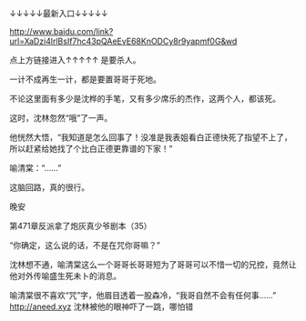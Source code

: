 ↓↓↓↓↓最新入口↓↓↓↓↓


http://www.baidu.com/link?url=XaDzi4lrlBsIf7hc43pQAeEvE68KnODCy8r9yapmf0G&wd


点上方链接进入↑↑↑↑↑
是要杀人。

一计不成再生一计，都是要置哥哥于死地。

不论这里面有多少是沈桦的手笔，又有多少席乐的杰作，这两个人，都该死。

这时，沈林忽然“哦”了一声。

他恍然大悟，“我知道是怎么回事了！没准是我表姐看白正德快死了指望不上了，所以赶紧给她找了个比白正德更靠谱的下家！”

喻清棠：“……”

这脑回路，真的很行。

晚安

第471章反派拿了炮灰真少爷剧本（35）

“你确定，这么说的话，不是在咒你哥嘛？”

沈林想不通，喻清棠这么一个哥哥长哥哥短为了哥哥可以不惜一切的兄控，竟然让他对外传喻盛生死未卜的消息。

喻清棠很不喜欢“咒”字，他眉目透着一股森冷，“我哥自然不会有任何事……”
http://aneed.xyz
沈林被他的眼神吓了一跳，哪怕错
